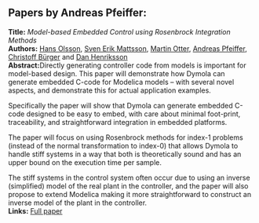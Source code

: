 <h2>Papers by Andreas Pfeiffer:</h2>
<p>
<b>Title:</b> <i> Model-based Embedded Control using Rosenbrock Integration Methods </i> <br />
<b>Authors:</b> <a href="../authors/author_207.html">Hans Olsson</a>, <a href="../authors/author_175.html">Sven Erik Mattsson</a>, <a href="../authors/author_209.html">Martin Otter</a>, <a href="../authors/author_214.html">Andreas Pfeiffer</a>, <a href="../authors/author_39.html">Christoff Bürger</a> and <a href="../authors/author_107.html">Dan Henriksson</a><br />
<b>Abstract:</b>Directly generating controller code from models is important for model-based design. This paper will demonstrate how Dymola can generate embedded C-code for Modelica models – with several novel aspects, and demonstrate this for actual application examples.

Specifically the paper will show that Dymola can generate embedded C-code designed to be easy to embed, with care about minimal foot-print, traceability, and straightforward integration in embedded platforms.

The paper will focus on using Rosenbrock methods for index-1 problems (instead of the normal transformation to index-0) that allows Dymola to handle stiff systems in a way that both is theoretically sound and has an upper bound on the execution time per sample.

The stiff systems in the control system often occur due to using an inverse (simplified) model of the real plant in the controller, and the paper will also propose to extend Modelica making it more straightforward to construct an inverse model of the plant in the controller.<br />
<b>Links:</b> <a href="../submissions/ecp17132517_OlssonMattssonOtterPfeifferBurgerHenriksson.pdf">Full paper</a></p>